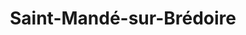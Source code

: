 ---
title: Saint-Mandé-sur-Brédoire
url: /saint-mande-sur-bredoire/
latitude: 46.026
longitude: -0.307
---